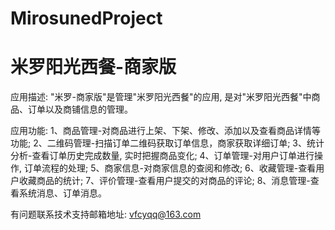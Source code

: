 # MirosunedProject
# 米罗阳光西餐-商家版

应用描述: "米罗-商家版"是管理"米罗阳光西餐"的应用, 是对"米罗阳光西餐"中商品、订单以及商铺信息的管理。

应用功能: 
      1、商品管理-对商品进行上架、下架、修改、添加以及查看商品详情等功能; 
      2、二维码管理-扫描订单二维码获取订单信息，商家获取详细订单; 
      3、统计分析-查看订单历史完成数量,  实时把握商品变化; 
      4、订单管理-对用户订单进行操作,  订单流程的处理; 
      5、商家信息-对商家信息的查阅和修改; 
      6、收藏管理-查看用户收藏商品的统计; 
      7、评价管理-查看用户提交的对商品的评论; 
      8、消息管理-查看系统消息、订单消息。

有问题联系技术支持邮箱地址: vfcyqq@163.com
